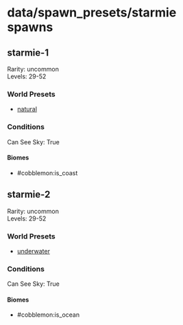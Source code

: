 # data/spawn_presets/starmie spawns  
  
## starmie-1  
Rarity: uncommon  
Levels: 29-52  
  
### World Presets  
* [natural](data/spawn_data/natural.md)  
  
### Conditions  
Can See Sky: True  
  
#### Biomes  
  * #cobblemon:is_coast
  
  
## starmie-2  
Rarity: uncommon  
Levels: 29-52  
  
### World Presets  
* [underwater](data/spawn_data/underwater.md)  
  
### Conditions  
Can See Sky: True  
  
#### Biomes  
  * #cobblemon:is_ocean
  
